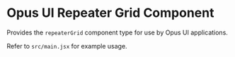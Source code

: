 # Opus UI Repeater Grid Component

Provides the `repeaterGrid` component type for use by Opus UI applications.

Refer to `src/main.jsx` for example usage.